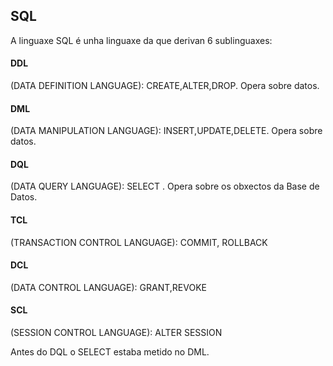 ## SQL
A linguaxe SQL é unha linguaxe da que derivan 6 sublinguaxes:
  
 #### DDL
 (DATA DEFINITION LANGUAGE): CREATE,ALTER,DROP. Opera sobre datos.
 #### DML
 (DATA MANIPULATION LANGUAGE): INSERT,UPDATE,DELETE. Opera sobre datos.
 #### DQL
 (DATA QUERY LANGUAGE): SELECT . Opera sobre os obxectos da Base de Datos.
 #### TCL
 (TRANSACTION CONTROL LANGUAGE): COMMIT, ROLLBACK
 #### DCL
 (DATA CONTROL LANGUAGE): GRANT,REVOKE
 #### SCL
 (SESSION CONTROL LANGUAGE): ALTER SESSION

Antes do DQL o SELECT estaba metido no DML. 
